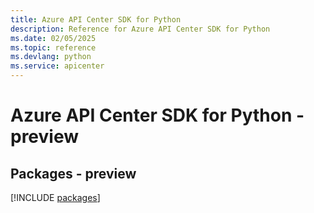 ```yaml
---
title: Azure API Center SDK for Python
description: Reference for Azure API Center SDK for Python
ms.date: 02/05/2025
ms.topic: reference
ms.devlang: python
ms.service: apicenter
---
```

# Azure API Center SDK for Python - preview
## Packages - preview
[!INCLUDE [packages](api-center-index.md)]